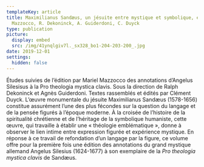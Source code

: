 ```yaml
---
templateKey: article
title: Maximilianus Sandæus, un jésuite entre mystique et symbolique, éds. M.
  Mazzocco, R. Dekoninck, A. Guiderdoni, C. Duyck
type: publication
picture:
  display: embed
  src: /img/41ynqlgiv7l._sx328_bo1-204-203-200_.jpg
date: 2019-12-01
settings:
  hidden: false
---
```

Études suivies de l’édition par Mariel Mazzocco des annotations d’Angelus Silesisus à la Pro theologia mystica clavis. Sous la direction de Ralph Dekoninck et Agnès Guiderdoni. Textes rassemblés et édités par Clément Duyck. L’œuvre monumentale du jésuite Maximilianus Sandæus (1578-1656) constitue assurément l’une des plus fécondes sur la question du langage et de la pensée figurés à l’époque moderne. À la croisée de l’histoire de la spiritualité chrétienne et de l’héritage de la symbolique humaniste, cette œuvre, qui travaille à établir une « théologie emblématique », donne à observer le lien intime entre expression figurée et expérience mystique. En réponse à ce travail de refondation d’un langage par la figure, ce volume offre pour la première fois une édition des annotations du grand mystique allemand Angelus Silesius (1624-1677) à son exemplaire de la *Pro theologia mystica clavis* de Sandæus.